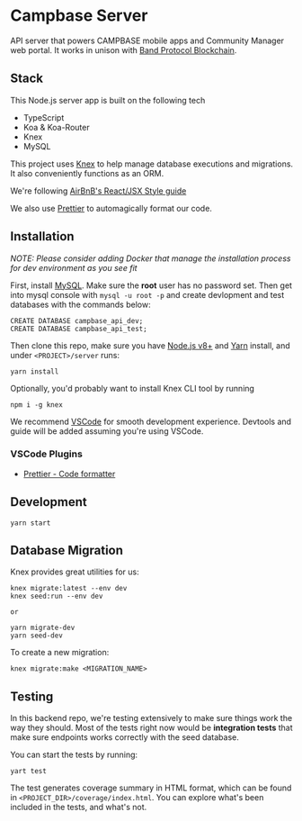 # Campbase Server

API server that powers CAMPBASE mobile apps and Community Manager web portal. It works in unison with [Band Protocol Blockchain](https://github.com/bandprotocol/bandprotocol).

## Stack

This Node.js server app is built on the following tech

- TypeScript
- Koa & Koa-Router
- Knex
- MySQL

This project uses [Knex](https://knexjs.org/) to help manage database executions and migrations. It also conveniently functions as an ORM.

We're following [AirBnB's React/JSX Style guide](https://github.com/airbnb/javascript/tree/master/react#basic-rules)

We also use [Prettier](https://github.com/prettier/prettier) to automagically format our code.

## Installation

_NOTE: Please consider adding Docker that manage the installation process for dev environment as you see fit_

First, install [MySQL](https://www.mysql.com/downloads/). Make sure the **root** user has no password set. Then get into mysql console with `mysql -u root -p` and create devlopment and test databases with the commands below:

```
CREATE DATABASE campbase_api_dev;
CREATE DATABASE campbase_api_test;
```

Then clone this repo, make sure you have [Node.js v8+](https://nodejs.org/en/download/) and [Yarn](https://yarnpkg.com/lang/en/docs/install/) install, and under `<PROJECT>/server` runs:

```
yarn install
```

Optionally, you'd probably want to install Knex CLI tool by running

```
npm i -g knex
```

We recommend [VSCode](https://code.visualstudio.com/) for smooth development experience. Devtools and guide will be added assuming you're using VSCode.

### VSCode Plugins

- [Prettier - Code formatter](https://marketplace.visualstudio.com/items?itemName=esbenp.prettier-vscode)

## Development

```
yarn start
```

## Database Migration

Knex provides great utilities for us:

```
knex migrate:latest --env dev
knex seed:run --env dev

or

yarn migrate-dev
yarn seed-dev
```

To create a new migration:

```
knex migrate:make <MIGRATION_NAME>
```

## Testing

In this backend repo, we're testing extensively to make sure things work the way they should. Most of the tests right now would be **integration tests** that make sure endpoints works correctly with the seed database.

You can start the tests by running:

```
yart test
```

The test generates coverage summary in HTML format, which can be found in `<PROJECT_DIR>/coverage/index.html`. You can explore what's been included in the tests, and what's not.

